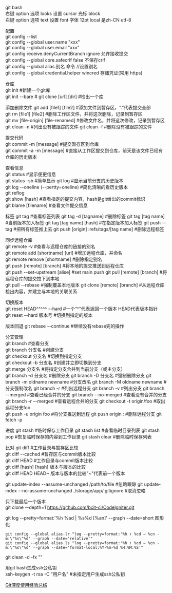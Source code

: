 git bash  
右键 option 选项 looks 设置 cursor 光标 block  
右键 option 选项 text 设置 font 字体 12pt local 是zh-CN utf-8  

配置  
git config --list  
git config --global user.name "xxx"  
git config --global user.email "xxx"  
git config receive.denyCurrentBranch ignore 允许接收提交  
git config --global core.safecrlf false 不保存crlf  
git config --global alias.别名 命令 //设置别名  
git config --global credential.helper wincred 存储凭证(常用 https)  


仓库  
git init                                                #新建一个git库  
git init --bare                                         #
git clone [url] [dir]                                    #检出一个库  

添加删除文件
git add [file1]  [file2]                            #添加文件到暂存区，“.”代表提交全部  
git rm [file1]   [file2]                            #删除工作区文件，并将这次删除，记录到暂存区  
git mv [file-origin]   [file-renamed]      #修改文件名，并将这次修改，记录到暂存区  
git clean -n                                #列出没有被跟踪的文件
git clean -f                                 #删除没有被跟踪的文件

提交代码  
git commit -m [message]                     #提交暂存区到仓库  
git commit -a -m [message]                #直接从工作区提交到仓库，前天是该文件已经有仓库的历史版本  

查看信息  
git status                                             #显示便更信息  
git status -sb                                      #简单显示
git log                                                  #显示当前分支的历史版本  
git log --oneline (--pertty=oneline)      #简化清晰的看历史版本  
git reflog  
git show [hash]                                     #查看指定的提交内容，hash是git给出的commit标识  
git blame [filename]                                  #查看文件提交信息

标签
git tag                         #查看标签列表
git tag -d \[tagname]           #删除标签
git tag \[tag name]             #当前版本加入标签
git tag \[tag name] \[hash]     #在指定版本加入标签
git push  --tag                 #把所有标签推上去
git push \[origin] :refs/tags/\[tag name] #删除远程标签


同步远程仓库  
git remote -v                                        #查看与远程仓库的链接的别名  
git remote add [shortname] [url]           #增加远程仓库，并命名  
git remote remove [shortname]            #删除指定别名  
git push [remote] [branch]                    #将本地的提交推送到远程仓库  
git push --set-upstream [alise]         #set main push
git pull [remote] [branch]                      #将远程仓库的提交拉下到本地  
git pull --rebase                       #强制覆盖本地版本
git clone [remote] [branch]                   #从远程仓库检出内容，并建立与本地的关联关系  

切换版本  
git reset HEAD^^^^^  --hard               #一个“^”代表返回一个版本 HEAD代表版本指针  
git reset --hard  版本号                         #切换到指定的版本  

版本回退
git rebase --continue                   #继续没有rebase完的操作

分支管理  
git branch                                            #查看分支  
git branch 分支名                                 #创建分支  
git checkout 分支名                             #切换到指定分支  
git checkout -b 分支名                         #创建并立即切换到分支  
git merge 分支名                                  #将指定分支合并到当前分支（或主分支）  
git branch -d 分支名                             #删除分支 
git branch -D 分支名                             #强制删除分支 
git branch -m  oldname newname                   #分支改名
git branch -M  oldname newname                   #分支强制改名
git branch -r                                   #列出远程分支
git branch -v                                   #列出分支
git branch --merged                             #查看已经合并的分支
git branch --no-merged                          #查看没有合并的分支
git branch -r --merged                          #查看远程合并的分支
git checkout -t origin/foo                      #取出远程分支foo  
git push -u origin foo                          #将分支推送到远程
git push origin :<remote branch>                #删除远程分支
git fetch -p

进度
git stash                                   #临时保存工作目录
git stash list                              #查看临时目录列表
git stash pop                               #恢复临时保存的内容到工作目录
git stash clear                             #删除临时保存列表

比对
git diff            #工作目录与暂存区比较  
git diff --cached    #暂存区与commit版本比较  
git diff HEAD     #工作目录与commit版本比较  
git diff \[hash] \[hash] 版本与版本的比较  
git diff HEAD HEAD~   版本与版本的比较"~"代表前一个版本  

git update-index --assume-unchanged /path/to/file       #忽略跟踪
git update-index --no-assume-unchanged ./storage/app/.gitignore #取消忽略

只下载最后一个版本  
git clone --depth=1 https://github.com/bcit-ci/CodeIgniter.git

git log --pretty=format:'%h %ad | %s%d [%an]' --graph --date=short 图形化 
 
    git config --global alias.lr "log --pretty=format:'%h ↑ %cd → %cn -m:\"%s\"%d' --graph --date='relative'"  
    git config --global alias.ls "log --pretty=format:'%h ↑ %cd → %cn -m:\"%s\"%d' --graph --date='format-local:%Y-%m-%d %H:%M:%S'"   

git clean -d -fx ""  

用git bash生成ssh公私钥  
ssh-keygen -t rsa -C "用户名"               #未指定用户生成ssh公私钥  

[Git深度使用经验总结](http://blog.csdn.net/kangear/article/details/13169395)







